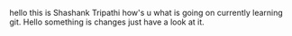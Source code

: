 hello this is Shashank Tripathi how's u
what is going on currently learning git.
Hello something is changes just have a look at it.
